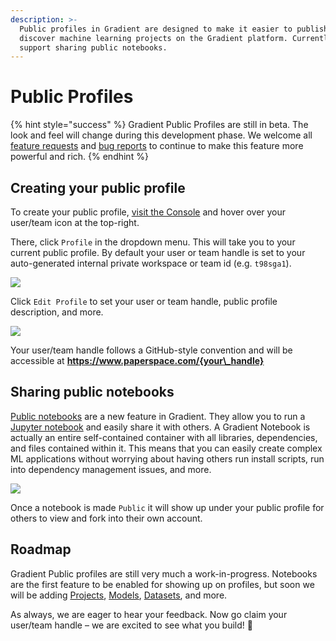 ```yaml
---
description: >-
  Public profiles in Gradient are designed to make it easier to publish and
  discover machine learning projects on the Gradient platform. Currently they
  support sharing public notebooks.
---
```


# Public Profiles

{% hint style="success" %}
Gradient Public Profiles are still in beta. The look and feel will change during this development phase. We welcome all [feature requests](https://paperspace.canny.io/feature-requests) and [bug reports](https://paperspace.canny.io/bug-reports) to continue to make this feature more powerful and rich.
{% endhint %}

## Creating your public profile

To create your public profile, [visit the Console](https://www.paperspace.com/console) and hover over your user/team icon at the top-right.

There, click `Profile` in the dropdown menu. This will take you to your current public profile. By default your user or team handle is set to your auto-generated internal private workspace or team id \(e.g. `t98sga1`\).

![](../../.gitbook/assets/image%20%2819%29.png)



Click `Edit Profile` to set your user or team handle, public profile description, and more.

![](../../.gitbook/assets/image%20%2824%29.png)

Your user/team handle follows a GitHub-style convention and will be accessible at **https://www.paperspace.com/{your\_handle}**

## **Sharing public notebooks**

[Public notebooks](../../notebooks/about/create-a-notebook/public-notebooks.md) are a new feature in Gradient.  They allow you to run a [Jupyter notebook](https://jupyter.org/) and easily share it with others. A Gradient Notebook is actually an entire self-contained container with all libraries, dependencies, and files contained within it. This means that you can easily create complex ML applications without worrying about having others run install scripts, run into dependency management issues, and more.

![](../../.gitbook/assets/image%20%2823%29%20%281%29.png)

Once a notebook is made `Public` it will show up under your public profile for others to view and fork into their own account. 

## Roadmap

Gradient Public profiles are still very much a work-in-progress. Notebooks are the first feature to be enabled for showing up on profiles, but soon we will be adding [Projects](), [Models](../../models/about/create-a-model/), [Datasets](../../data/storage/managing-data-in-gradient.md), and more.

As always, we are eager to hear your feedback. Now go claim your user/team handle – we are excited to see what you build!  🙌

